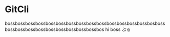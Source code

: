 # GitCli
bossbossbossbossbossbossbossbossbossbossbossbossbossbossbosbossbossbossbossbossbossbossbossbossbossbos
hi boss
ぷる
